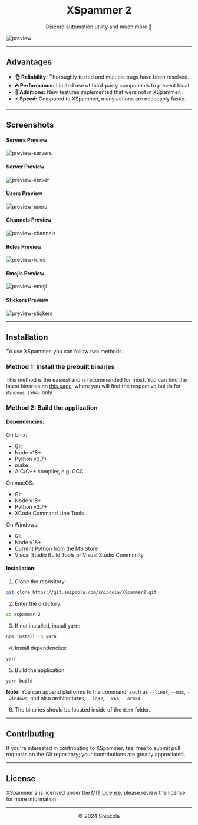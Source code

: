 <div align='center'>
    <h1>XSpammer 2</h1>
    <p">Discord automation utility and much more 🚀</p>
</div>

![preview](https://snipcola.github.io/XSpammer2/preview.png)

---

## Advantages

- <b>👌 Reliability:</b> Thoroughly tested and multiple bugs have been resolved. 
- <b>🔥 Performance:</b> Limited use of third-party components to prevent bloat.
- <b>📙 Additions:</b> New features implemented that were not in XSpammer. 
- <b>⚡ Speed:</b> Compared to XSpammer, many actions are noticeably faster.

---

## Screenshots

#### Servers Preview
![preview-servers](https://snipcola.github.io/XSpammer2/1.png)

#### Server Preview
![preview-server](https://snipcola.github.io/XSpammer2/2.png)

#### Users Preview
![preview-users](https://snipcola.github.io/XSpammer2/3.png)

#### Channels Preview
![preview-channels](https://snipcola.github.io/XSpammer2/4.png)

#### Roles Preview
![preview-roles](https://snipcola.github.io/XSpammer2/5.png)

#### Emojis Preview
![preview-emoji](https://snipcola.github.io/XSpammer2/6.png)

#### Stickers Preview
![preview-stickers](https://snipcola.github.io/XSpammer2/7.png)

---

## Installation

To use XSpammer, you can follow two methods.

### Method 1: Install the prebuilt binaries

This method is the easiest and is recommended for most. You can find the latest binaries on [this page](https://git.snipcola.com/snipcola/XSpammer2/releases/tag/latest), where you will find the respective builds for `Windows (x64)` only.

### Method 2: Build the application

#### Dependencies:

On Unix:
- Git
- Node v18+
- Python v3.7+
- make
- A C/C++ compiler, e.g. GCC

On macOS:
- Git
- Node v18+
- Python v3.7+
- XCode Command Line Tools

On Windows:
- Git
- Node v18+
- Current Python from the MS Store
- Visual Studio Build Tools or Visual Studio Community

#### Installation:

1. Clone the repository:

```bash
git clone https://git.snipcola.com/snipcola/XSpammer2.git
```

2. Enter the directory:

```bash
cd xspammer-2
```

3. If not installed, install yarn:

```bash
npm install -g yarn
```

4. Install dependencies:

```bash
yarn
```

5. Build the application:

```bash
yarn build
```

<b>Note:</b> You can append platforms to the command, such as ``--linux``, ``--mac``, ``--windows``; and also architectures, ``--ia32``, ``--x64``, ``--arm64``.

6. The binaries should be located inside of the ``dist`` folder.

---

## Contributing

If you're interested in contributing to XSpammer, feel free to submit pull requests on the Git repository; your contributions are greatly appreciated.

---

## License

XSpammer 2 is licensed under the [MIT License](https://git.snipcola.com/snipcola/XSpammer2/raw/branch/main/LICENSE), please review the license for more information.

---

<div align='center'>
    <p>© 2024 Snipcola</p>
</div>
